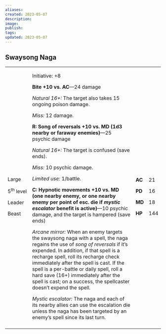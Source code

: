 ```yaml
---
aliases: 
created: 2023-05-07
description: 
image: 
publish: 
tags: 
updated: 2023-05-07
---
```


## Swaysong Naga

<table>
<colgroup>
<col style="width: 16%" />
<col style="width: 71%" />
<col style="width: 5%" />
<col style="width: 6%" />
</colgroup>
<tbody>
<tr class="odd">
<td><p>Large</p>
<p>5<sup>th</sup> level</p>
<p>Leader</p>
<p>Beast</p></td>
<td><p>Initiative: +8</p>
<p><strong>Bite +10 vs. AC</strong>—24 damage</p>
<p><em>Natural 16+:</em> The target also takes 15 ongoing poison
damage.</p>
<p><em>Miss:</em> 12 damage.</p>
<p><strong>R: Song of reversals +10 vs. MD (1d3 nearby or faraway
enemies)</strong>—25 psychic damage</p>
<p><em>Natural 16+:</em> The target is confused (save ends).</p>
<p><em>Miss:</em> 10 psychic damage.</p>
<p><em>Limited use:</em> 1/battle.</p>
<p><strong>C: Hypnotic movements +10 vs. MD (one nearby enemy, or one
nearby enemy per point of esc. die if <em>mystic escalator</em> benefit
is active)</strong>—10 psychic damage, and the target is hampered (save
ends)</p>
<p><em>Arcane mirror:</em> When an enemy targets the swaysong naga with
a spell, the naga regains the use of <em>song of reversals</em> if it’s
expended. In addition, if that spell is a recharge spell, roll its
recharge check immediately after the spell is cast. If the spell is a
per-battle or daily spell, roll a hard save (16+) immediately after the
spell is cast; on a success, the spellcaster doesn’t expend the
spell.</p>
<p><em>Mystic escalator:</em> The naga and each of its nearby allies can
use the escalation die unless the naga has been targeted by an enemy’s
spell since its last turn.</p></td>
<td><p><strong>AC</strong></p>
<p><strong>PD</strong></p>
<p><strong>MD</strong></p>
<p><strong>HP</strong></p></td>
<td><p>21</p>
<p>16</p>
<p>18</p>
<p>144</p></td>
</tr>
<tr class="even">
<td></td>
<td></td>
<td></td>
<td></td>
</tr>
</tbody>
</table>

